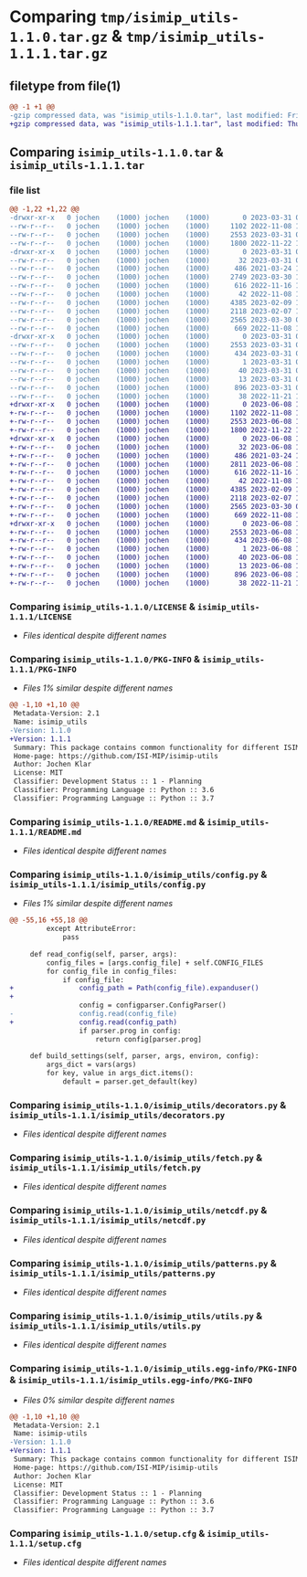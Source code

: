 # Comparing `tmp/isimip_utils-1.1.0.tar.gz` & `tmp/isimip_utils-1.1.1.tar.gz`

## filetype from file(1)

```diff
@@ -1 +1 @@
-gzip compressed data, was "isimip_utils-1.1.0.tar", last modified: Fri Mar 31 09:17:18 2023, max compression
+gzip compressed data, was "isimip_utils-1.1.1.tar", last modified: Thu Jun  8 12:47:20 2023, max compression
```

## Comparing `isimip_utils-1.1.0.tar` & `isimip_utils-1.1.1.tar`

### file list

```diff
@@ -1,22 +1,22 @@
-drwxr-xr-x   0 jochen    (1000) jochen    (1000)        0 2023-03-31 09:17:18.741039 isimip_utils-1.1.0/
--rw-r--r--   0 jochen    (1000) jochen    (1000)     1102 2022-11-08 17:31:25.000000 isimip_utils-1.1.0/LICENSE
--rw-r--r--   0 jochen    (1000) jochen    (1000)     2553 2023-03-31 09:17:18.741039 isimip_utils-1.1.0/PKG-INFO
--rw-r--r--   0 jochen    (1000) jochen    (1000)     1800 2022-11-22 17:49:16.000000 isimip_utils-1.1.0/README.md
-drwxr-xr-x   0 jochen    (1000) jochen    (1000)        0 2023-03-31 09:17:18.741039 isimip_utils-1.1.0/isimip_utils/
--rw-r--r--   0 jochen    (1000) jochen    (1000)       32 2023-03-31 09:16:52.000000 isimip_utils-1.1.0/isimip_utils/__init__.py
--rw-r--r--   0 jochen    (1000) jochen    (1000)      486 2021-03-24 16:17:39.000000 isimip_utils-1.1.0/isimip_utils/checksum.py
--rw-r--r--   0 jochen    (1000) jochen    (1000)     2749 2023-03-30 14:15:19.000000 isimip_utils-1.1.0/isimip_utils/config.py
--rw-r--r--   0 jochen    (1000) jochen    (1000)      616 2022-11-16 16:57:11.000000 isimip_utils-1.1.0/isimip_utils/decorators.py
--rw-r--r--   0 jochen    (1000) jochen    (1000)       42 2022-11-08 16:34:22.000000 isimip_utils-1.1.0/isimip_utils/exceptions.py
--rw-r--r--   0 jochen    (1000) jochen    (1000)     4385 2023-02-09 17:18:18.000000 isimip_utils-1.1.0/isimip_utils/fetch.py
--rw-r--r--   0 jochen    (1000) jochen    (1000)     2118 2023-02-07 14:07:15.000000 isimip_utils-1.1.0/isimip_utils/netcdf.py
--rw-r--r--   0 jochen    (1000) jochen    (1000)     2565 2023-03-30 08:20:10.000000 isimip_utils-1.1.0/isimip_utils/patterns.py
--rw-r--r--   0 jochen    (1000) jochen    (1000)      669 2022-11-08 17:14:36.000000 isimip_utils-1.1.0/isimip_utils/utils.py
-drwxr-xr-x   0 jochen    (1000) jochen    (1000)        0 2023-03-31 09:17:18.741039 isimip_utils-1.1.0/isimip_utils.egg-info/
--rw-r--r--   0 jochen    (1000) jochen    (1000)     2553 2023-03-31 09:17:18.000000 isimip_utils-1.1.0/isimip_utils.egg-info/PKG-INFO
--rw-r--r--   0 jochen    (1000) jochen    (1000)      434 2023-03-31 09:17:18.000000 isimip_utils-1.1.0/isimip_utils.egg-info/SOURCES.txt
--rw-r--r--   0 jochen    (1000) jochen    (1000)        1 2023-03-31 09:17:18.000000 isimip_utils-1.1.0/isimip_utils.egg-info/dependency_links.txt
--rw-r--r--   0 jochen    (1000) jochen    (1000)       40 2023-03-31 09:17:18.000000 isimip_utils-1.1.0/isimip_utils.egg-info/requires.txt
--rw-r--r--   0 jochen    (1000) jochen    (1000)       13 2023-03-31 09:17:18.000000 isimip_utils-1.1.0/isimip_utils.egg-info/top_level.txt
--rw-r--r--   0 jochen    (1000) jochen    (1000)      896 2023-03-31 09:17:18.741039 isimip_utils-1.1.0/setup.cfg
--rw-r--r--   0 jochen    (1000) jochen    (1000)       38 2022-11-21 11:22:05.000000 isimip_utils-1.1.0/setup.py
+drwxr-xr-x   0 jochen    (1000) jochen    (1000)        0 2023-06-08 12:47:20.877456 isimip_utils-1.1.1/
+-rw-r--r--   0 jochen    (1000) jochen    (1000)     1102 2022-11-08 17:31:25.000000 isimip_utils-1.1.1/LICENSE
+-rw-r--r--   0 jochen    (1000) jochen    (1000)     2553 2023-06-08 12:47:20.877456 isimip_utils-1.1.1/PKG-INFO
+-rw-r--r--   0 jochen    (1000) jochen    (1000)     1800 2022-11-22 17:49:16.000000 isimip_utils-1.1.1/README.md
+drwxr-xr-x   0 jochen    (1000) jochen    (1000)        0 2023-06-08 12:47:20.877456 isimip_utils-1.1.1/isimip_utils/
+-rw-r--r--   0 jochen    (1000) jochen    (1000)       32 2023-06-08 12:20:06.000000 isimip_utils-1.1.1/isimip_utils/__init__.py
+-rw-r--r--   0 jochen    (1000) jochen    (1000)      486 2021-03-24 16:17:39.000000 isimip_utils-1.1.1/isimip_utils/checksum.py
+-rw-r--r--   0 jochen    (1000) jochen    (1000)     2811 2023-06-08 12:19:33.000000 isimip_utils-1.1.1/isimip_utils/config.py
+-rw-r--r--   0 jochen    (1000) jochen    (1000)      616 2022-11-16 16:57:11.000000 isimip_utils-1.1.1/isimip_utils/decorators.py
+-rw-r--r--   0 jochen    (1000) jochen    (1000)       42 2022-11-08 16:34:22.000000 isimip_utils-1.1.1/isimip_utils/exceptions.py
+-rw-r--r--   0 jochen    (1000) jochen    (1000)     4385 2023-02-09 17:18:18.000000 isimip_utils-1.1.1/isimip_utils/fetch.py
+-rw-r--r--   0 jochen    (1000) jochen    (1000)     2118 2023-02-07 14:07:15.000000 isimip_utils-1.1.1/isimip_utils/netcdf.py
+-rw-r--r--   0 jochen    (1000) jochen    (1000)     2565 2023-03-30 08:20:10.000000 isimip_utils-1.1.1/isimip_utils/patterns.py
+-rw-r--r--   0 jochen    (1000) jochen    (1000)      669 2022-11-08 17:14:36.000000 isimip_utils-1.1.1/isimip_utils/utils.py
+drwxr-xr-x   0 jochen    (1000) jochen    (1000)        0 2023-06-08 12:47:20.877456 isimip_utils-1.1.1/isimip_utils.egg-info/
+-rw-r--r--   0 jochen    (1000) jochen    (1000)     2553 2023-06-08 12:47:20.000000 isimip_utils-1.1.1/isimip_utils.egg-info/PKG-INFO
+-rw-r--r--   0 jochen    (1000) jochen    (1000)      434 2023-06-08 12:47:20.000000 isimip_utils-1.1.1/isimip_utils.egg-info/SOURCES.txt
+-rw-r--r--   0 jochen    (1000) jochen    (1000)        1 2023-06-08 12:47:20.000000 isimip_utils-1.1.1/isimip_utils.egg-info/dependency_links.txt
+-rw-r--r--   0 jochen    (1000) jochen    (1000)       40 2023-06-08 12:47:20.000000 isimip_utils-1.1.1/isimip_utils.egg-info/requires.txt
+-rw-r--r--   0 jochen    (1000) jochen    (1000)       13 2023-06-08 12:47:20.000000 isimip_utils-1.1.1/isimip_utils.egg-info/top_level.txt
+-rw-r--r--   0 jochen    (1000) jochen    (1000)      896 2023-06-08 12:47:20.877456 isimip_utils-1.1.1/setup.cfg
+-rw-r--r--   0 jochen    (1000) jochen    (1000)       38 2022-11-21 11:22:05.000000 isimip_utils-1.1.1/setup.py
```

### Comparing `isimip_utils-1.1.0/LICENSE` & `isimip_utils-1.1.1/LICENSE`

 * *Files identical despite different names*

### Comparing `isimip_utils-1.1.0/PKG-INFO` & `isimip_utils-1.1.1/PKG-INFO`

 * *Files 1% similar despite different names*

```diff
@@ -1,10 +1,10 @@
 Metadata-Version: 2.1
 Name: isimip_utils
-Version: 1.1.0
+Version: 1.1.1
 Summary: This package contains common functionality for different ISIMIP tools.
 Home-page: https://github.com/ISI-MIP/isimip-utils
 Author: Jochen Klar
 License: MIT
 Classifier: Development Status :: 1 - Planning
 Classifier: Programming Language :: Python :: 3.6
 Classifier: Programming Language :: Python :: 3.7
```

### Comparing `isimip_utils-1.1.0/README.md` & `isimip_utils-1.1.1/README.md`

 * *Files identical despite different names*

### Comparing `isimip_utils-1.1.0/isimip_utils/config.py` & `isimip_utils-1.1.1/isimip_utils/config.py`

 * *Files 1% similar despite different names*

```diff
@@ -55,16 +55,18 @@
         except AttributeError:
             pass
 
     def read_config(self, parser, args):
         config_files = [args.config_file] + self.CONFIG_FILES
         for config_file in config_files:
             if config_file:
+                config_path = Path(config_file).expanduser()
+
                 config = configparser.ConfigParser()
-                config.read(config_file)
+                config.read(config_path)
                 if parser.prog in config:
                     return config[parser.prog]
 
     def build_settings(self, parser, args, environ, config):
         args_dict = vars(args)
         for key, value in args_dict.items():
             default = parser.get_default(key)
```

### Comparing `isimip_utils-1.1.0/isimip_utils/decorators.py` & `isimip_utils-1.1.1/isimip_utils/decorators.py`

 * *Files identical despite different names*

### Comparing `isimip_utils-1.1.0/isimip_utils/fetch.py` & `isimip_utils-1.1.1/isimip_utils/fetch.py`

 * *Files identical despite different names*

### Comparing `isimip_utils-1.1.0/isimip_utils/netcdf.py` & `isimip_utils-1.1.1/isimip_utils/netcdf.py`

 * *Files identical despite different names*

### Comparing `isimip_utils-1.1.0/isimip_utils/patterns.py` & `isimip_utils-1.1.1/isimip_utils/patterns.py`

 * *Files identical despite different names*

### Comparing `isimip_utils-1.1.0/isimip_utils/utils.py` & `isimip_utils-1.1.1/isimip_utils/utils.py`

 * *Files identical despite different names*

### Comparing `isimip_utils-1.1.0/isimip_utils.egg-info/PKG-INFO` & `isimip_utils-1.1.1/isimip_utils.egg-info/PKG-INFO`

 * *Files 0% similar despite different names*

```diff
@@ -1,10 +1,10 @@
 Metadata-Version: 2.1
 Name: isimip-utils
-Version: 1.1.0
+Version: 1.1.1
 Summary: This package contains common functionality for different ISIMIP tools.
 Home-page: https://github.com/ISI-MIP/isimip-utils
 Author: Jochen Klar
 License: MIT
 Classifier: Development Status :: 1 - Planning
 Classifier: Programming Language :: Python :: 3.6
 Classifier: Programming Language :: Python :: 3.7
```

### Comparing `isimip_utils-1.1.0/setup.cfg` & `isimip_utils-1.1.1/setup.cfg`

 * *Files identical despite different names*

